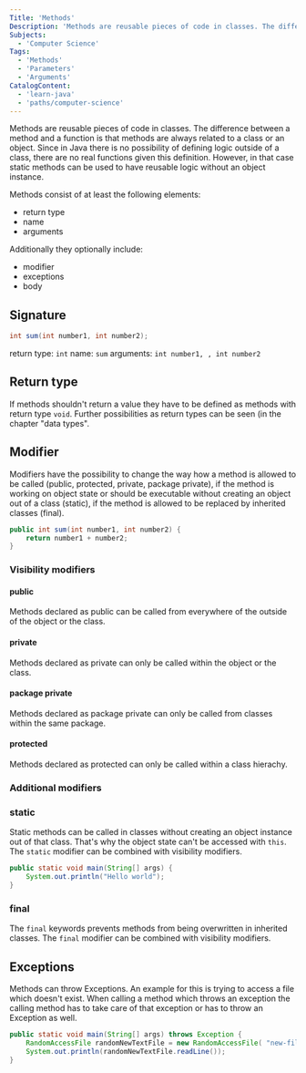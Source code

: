 ```yaml
---
Title: 'Methods'
Description: 'Methods are reusable pieces of code in classes. The difference between a method to a function is that methods are always related to class or object. As in Java there is no possibility to define logic outside of a class there are no real functions per definition. However in that case most likely static methods are used to have reusable logic without object state.'
Subjects:
  - 'Computer Science'
Tags:
  - 'Methods'
  - 'Parameters'
  - 'Arguments'
CatalogContent:
  - 'learn-java'
  - 'paths/computer-science'
---
```


Methods are reusable pieces of code in classes. The difference between a method and a function is that methods are always related to a class or an object. Since in Java there is no possibility of defining logic outside of a class, there are no real functions given this definition. However, in that case static methods can be used to have reusable logic without an object instance.

Methods consist of at least the following elements:

- return type
- name
- arguments

Additionally they optionally include:

- modifier
- exceptions
- body

## Signature

```java
int sum(int number1, int number2);
```

return type: `int`
name: `sum`
arguments: `int number1, , int number2`

## Return type

If methods shouldn't return a value they have to be defined as methods with return type `void`.
Further possibilities as return types can be seen (in the chapter "data types".

## Modifier

Modifiers have the possibility to change the way how a method is allowed to be called (public, protected, private, package private),
if the method is working on object state or should be executable without creating an object out of a class (static),
if the method is allowed to be replaced by inherited classes (final).

```java
public int sum(int number1, int number2) {
    return number1 + number2;
}
```

### Visibility modifiers

#### public

Methods declared as public can be called from everywhere of the outside of the object or the class.

#### private

Methods declared as private can only be called within the object or the class.

#### package private

Methods declared as package private can only be called from classes within the same package.

#### protected

Methods declared as protected can only be called within a class hierachy.

### Additional modifiers

### static

Static methods can be called in classes without creating an object instance out of that class.
That's why the object state can't be accessed with `this`.
The `static` modifier can be combined with visibility modifiers.

```java
public static void main(String[] args) {
    System.out.println("Hello world");
}
```

### final

The `final` keywords prevents methods from being overwritten in inherited classes.
The `final` modifier can be combined with visibility modifiers.

## Exceptions

Methods can throw Exceptions. An example for this is trying to access a file which doesn't exist.
When calling a method which throws an exception the calling method has to take care of that exception
or has to throw an Exception as well.

```java
public static void main(String[] args) throws Exception {
    RandomAccessFile randomNewTextFile = new RandomAccessFile( "new-file.txt", "r" );
    System.out.println(randomNewTextFile.readLine());
}
```
